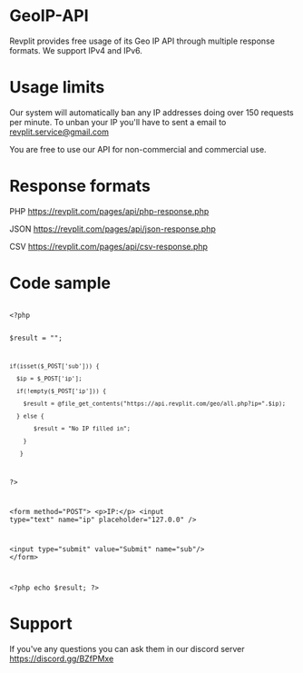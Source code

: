 # GeoIP-API
Revplit provides free usage of its Geo IP API through multiple response formats.  We support IPv4 and IPv6.

# Usage limits

Our system will automatically ban any IP addresses doing over 150 requests per minute. To unban your IP you'll have to sent a email to revplit.service@gmail.com

You are free to use our API for non-commercial and commercial use.

# Response formats
PHP https://revplit.com/pages/api/php-response.php

JSON https://revplit.com/pages/api/json-response.php

CSV https://revplit.com/pages/api/csv-response.php

# Code sample

<code>
&lt;?php 
  
  $result = ""; 
  
    if(isset($_POST['sub'])) { 
    
      $ip = $_POST['ip']; 
      
      if(!empty($_POST['ip'])) { 
      
        $result = @file_get_contents("https://api.revplit.com/geo/all.php?ip=".$ip); 
        
      } else { 
      
           $result = "No IP filled in"; 
           
        } 
        
       } 
       
?> 


&lt;form method="POST">
&lt;p>IP:&lt;/p>
&lt;input type="text" name="ip" placeholder="127.0.0" />

&lt;input type="submit" value="Submit" name="sub"/>
&lt;/form>

&lt;?php echo $result; ?>
</code>

# Support

If you've any questions you can ask them in our discord server https://discord.gg/BZfPMxe
